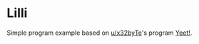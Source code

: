 # Lilli

Simple program example based on [u/x32byTe](https://www.reddit.com/user/x32byTe)'s program [Yeet!](https://www.reddit.com/r/ProgrammerHumor/comments/bgdxwn/yeet/).  
